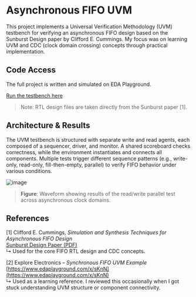 # Asynchronous FIFO UVM

This project implements a Universal Verification Methodology (UVM) testbench for verifying an asynchronous FIFO design based on the Sunburst Design paper by Clifford E. Cummings. My focus was on learning UVM and CDC (clock domain crossing) concepts through practical implementation.

## Code Access
The full project is written and simulated on EDA Playground.

[Run the testbench here](https://edaplayground.com/x/YdkP)

> Note: RTL design files are taken directly from the Sunburst paper [1].

## Architecture & Results
The UVM testbench is structured with separate write and read agents, each composed of a sequencer, driver, and monitor. A shared scoreboard checks correctness, while the environment instantiates and connects all components. Multiple tests trigger different sequence patterns (e.g., write-only, read-only, fill-then-empty, parallel) to verify FIFO behavior under various conditions.

![image](https://github.com/user-attachments/assets/c1210b14-921d-4bda-b5e9-edd69dcdb23f)
> **Figure**: Waveform showing results of the read/write parallel test across asynchronous clock domains.

## References

[1] Clifford E. Cummings, *Simulation and Synthesis Techniques for Asynchronous FIFO Design*  
    [Sunburst Design Paper (PDF)](http://www.sunburst-design.com/papers/CummingsSNUG2002SJ_FIFO1.pdf)  
↳ Used for the core FIFO RTL design and CDC concepts.

[2] Explore Electronics – *Synchronous FIFO UVM Example*  
    [https://www.edaplayground.com/x/sKnN](https://www.edaplayground.com/x/sKnN)  
↳ Used  as a learning reference. I reviewed this occasionally when I got stuck understanding UVM structure or component connectivity.


